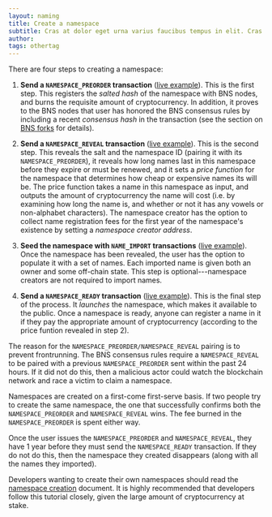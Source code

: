 ```yaml
---
layout: naming
title: Create a namespace
subtitle: Cras at dolor eget urna varius faucibus tempus in elit. Cras a dui imperdiet, tempus metus quis, pharetra turpis.
author:
tags: othertag
---
```


There are four steps to creating a namespace:

1. **Send a `NAMESPACE_PREORDER` transaction** ([live example](https://www.blocktrail.com/BTC/tx/5f00b8e609821edd6f3369ee4ee86e03ea34b890e242236cdb66ef6c9c6a1b28)).
This is the first step.  This registers the *salted hash* of the namespace with BNS nodes, and burns the
requisite amount of cryptocurrency.  In addition, it proves to the
BNS nodes that user has honored the BNS consensus rules by including
a recent *consensus hash* in the transaction
(see the section on [BNS forks](#bns-forks) for details).

2. **Send a `NAMESPACE_REVEAL` transaction** ([live example](https://www.blocktrail.com/BTC/tx/ab54b1c1dd5332dc86b24ca2f88b8ca0068485edf0c322416d104c5b84133a32)).
This is the second step.  This reveals the salt and the namespace ID (pairing it with its
`NAMESPACE_PREORDER`), it reveals how long names last in this namespace before
they expire or must be renewed, and it sets a *price function* for the namespace
that determines how cheap or expensive names its will be.  The price function takes
a name in this namespace as input, and outputs the amount of cryptocurrency the
name will cost (i.e. by examining how long the name is, and whether or not it
has any vowels or non-alphabet characters).  The namespace creator
has the option to collect name registration fees for the first year of the
namespace's existence by setting a *namespace creator address*.

3. **Seed the namespace with `NAME_IMPORT` transactions** ([live example](https://www.blocktrail.com/BTC/tx/c698ac4b4a61c90b2c93dababde867dea359f971e2efcf415c37c9a4d9c4f312)).
Once the namespace has been revealed, the user has the option to populate it with a set of
names.  Each imported name is given both an owner and some off-chain state.
This step is optional---namespace creators are not required to import names.

4. **Send a `NAMESPACE_READY` transaction** ([live example](https://www.blocktrail.com/BTC/tx/2bf9a97e3081886f96c4def36d99a677059fafdbd6bdb6d626c0608a1e286032)).
This is the final step of the process.  It *launches* the namespace, which makes it available to the
public.  Once a namespace is ready, anyone can register a name in it if they
pay the appropriate amount of cryptocurrency (according to the price funtion
revealed in step 2).

The reason for the `NAMESPACE_PREORDER/NAMESPACE_REVEAL` pairing is to prevent
frontrunning.  The BNS consensus rules require a `NAMESPACE_REVEAL` to be
paired with a previous `NAMESPACE_PREORDER` sent within the past 24 hours.
If it did not do this, then a malicious actor could watch the blockchain network
and race a victim to claim a namespace.

Namespaces are created on a first-come first-serve basis.  If two people try to
create the same namespace, the one that successfully confirms both the
`NAMESPACE_PREORDER` and `NAMESPACE_REVEAL` wins.  The fee burned in the
`NAMESPACE_PREORDER` is spent either way.

Once the user issues the `NAMESPACE_PREORDER` and `NAMESPACE_REVEAL`, they have
1 year before they must send the `NAMESPACE_READY` transaction.  If they do not
do this, then the namespace they created disappears (along with all the names
they imported).

Developers wanting to create their own namespaces should read the [namespace
creation](namespace_creation.md) document.  It is highly recommended that
developers follow this tutorial closely, given the large amount of
cryptocurrency at stake.
